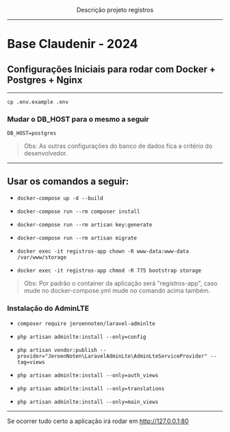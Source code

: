 <p align="center">Descrição projeto registros</p>

---

# Base Claudenir - 2024


## Configurações Iniciais para rodar com Docker + Postgres + Nginx
---

`cp .env.example .env` 

### Mudar o DB_HOST para o mesmo a seguir

````
DB_HOST=postgres
````
> Obs: As outras configurações do banco de dados fica a critério do desenvolvedor.
---
## Usar os comandos a seguir:

- `docker-compose up -d --build` 

- `docker-compose run --rm composer install`

- `docker-compose run --rm artisan key:generate` 

- `docker-compose run --rm artisan migrate` 

- `docker exec -it registros-app chown -R www-data:www-data /var/www/storage`

- `docker exec -it registros-app chmod -R 775 bootstrap storage`

> Obs: Por padrão o container da aplicação será "registros-app", caso mude no docker-compose.yml mude no comando acima também. 

<h3>Instalação do AdminLTE</h3>

- `composer require jeroennoten/laravel-adminlte`

- `php artisan adminlte:install --only=config`

- `php artisan vendor:publish --provider="JeroenNoten\LaravelAdminLte\AdminLteServiceProvider" --tag=views`

- `php artisan adminlte:install --only=auth_views`

- `php artisan adminlte:install --only=translations`

- `php artisan adminlte:install --only=main_views`

---

Se ocorrer tudo certo a aplicação irá rodar em http://127.0.0.1:80


